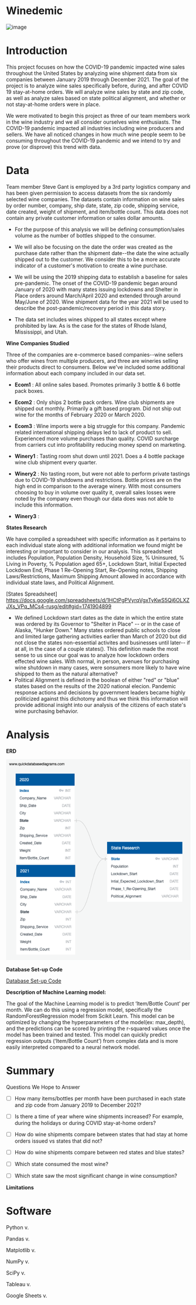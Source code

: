 # Winedemic

![image](https://user-images.githubusercontent.com/107363048/200133140-a924ad40-e17a-4a36-8d59-7ecb27e20cd2.png)

# Introduction

This project focuses on how the COVID-19 pandemic impacted wine sales throughout the United States by analyzing wine shipment data from six companies between January 2019 through December 2021. The goal of the project is to analyze wine sales specifically before, during, and after COVID 19 stay-at-home orders. We will analyze wine sales by state and zip code, as well as analyze sales based on state political alignment, and whether or not stay-at-home orders were in place.

We were motivated to begin this project as three of our team members work in the wine industry and we all consider ourselves wine enthusiasts. The COVID-19 pandemic impacted all industries including wine producers and sellers. We have all noticed changes in how much wine people seem to be consuming throughout the COVID-19 pandemic and we intend to try and prove (or disprove) this trend with data.

# Data

Team member Steve Gant is employed by a 3rd party logistics company and has been given permission to access datasets from the six randomly selected wine companies. The datasets contain information on wine sales by order number, company, ship date, state, zip code, shipping service, date created, weight of shipment, and item/bottle count. This data does not contain any private customer information or sales dollar amounts.
- For the purpose of this analysis we will be defining consumption/sales volume as the number of bottles shipped to the consumer.
- We will also be focusing on the date the order was created as the purchase date rather than the shipment date--the date the wine actually shipped out to the customer. We consider this to be a more accurate indicator of a customer's motivation to create a wine purchase.

- We will be using the 2019 shipping data to establish a baseline for sales pre-pandemic. The onset of the COVID-19 pandemic began around January of 2020 with many states issuing lockdowns and Shelter in Place orders around March/April 2020 and extended through around May/June of 2020. Wine shipment data for the year 2021 will be used to describe the post-pandemic/recovery period in this data story.

- The data set includes wines shipped to all states except where prohibited by law. As is the case for the states of Rhode Island, Mississippi, and Utah.

**Wine Companies Studied**

Three of the companies are e-commerce based companies--wine sellers who offer wines from multiple producers, and three are wineries selling their products direct to consumers. Below we've included some additional information about each company included in our data set.

- **Ecom1** : All online sales based. Promotes primarily 3 bottle & 6 bottle pack boxes.

- **Ecom2** : Only ships 2 bottle pack orders. Wine club shipments are shipped out monthly. Primarily a gift based program. Did not ship out wine for the months of February 2020 or March 2020.

- **Ecom3** : Wine imports were a big struggle for this company. Pandemic related international shipping delays led to lack of product to sell.  Experienced more volume purchases than quality. COVID surcharge from carriers cut into profitability reducing money spend on marketing.

- **Winery1** : Tasting room shut down until 2021.  Does a 4 bottle package wine club shipment every quarter.

- **Winery2** : No tasting room, but were not able to perform private tastings due to COVID-19 shutdowns and restrictions. Bottle prices are on the high end in comparison to the average winery. With most consumers choosing to buy in volume over quality it,  overall sales losses were noted by the company even though our data does was not able to include this information.

- **Winery3** : 

**States Research**

We have compiled a spreadsheet with specific information as it pertains to each individual state along with additional information we found might be interesting or important to consider in our analysis. This spreadsheet includes Population, Population Density, Household Size, % Uninsured, % Living in Poverty, % Population aged 65+, Lockdown Start, Initial Expected Lockdown End, Phase 1 Re-Opening Start, Re-Opening notes, Shipping Laws/Restrictions, Maximum Shipping Amount allowed in accordance with individual state laws, and Political Alignment.

[States Spreadsheet] https://docs.google.com/spreadsheets/d/1HCtPgPVyrqVgxTyKwS5Qj6OLXZJXs_VPq_MCs4-rusg/edit#gid=1741904899

- We defined Lockdown start dates as the date in which the entire state was ordered by its Governor to "Shelter in Place" -- or in the case of Alaska, "Hunker Down." Many states ordered public schools to close and limited large gathering activities earlier than March of 2020 but did not close the states non-essential activites and businesses until later-- if at all, in the case of a couple states(). This definition made the most sense to us since our goal was to analyze how lockdown orders effected wine sales. With normal, in person, avenues for purchasing wine shutdown in many cases, were sonsumers more likely to have wine shipped to them as the natural alternative?
- Political Alignment is defined in the boolean of either "red" or "blue" states based on the results of the 2020 national elecion. Pandemic response actions and decisions by government leaders became highly politicized against this dichotomy and thus we think this information will provide aditional insight into our analysis of the citizens of each state's wine purchasing behavior.

# Analysis

**ERD**

![Working_ERD_No_Code.png](https://github.com/Sgant1/Final_Project/blob/8277ed984b9bb0ba5046f468a511b0789af6f3c2/SQL/Working_ERD_No_Code.png)

**Database Set-up Code**

[Database Set-up Code](https://github.com/Sgant1/Final_Project/blob/8277ed984b9bb0ba5046f468a511b0789af6f3c2/SQL/schema.sql)

**Description of Machine Learning model:**

The goal of the Machine Learning model is to predict ‘Item/Bottle Count’ per month. We can do this using a regression model, specifically the RandomForestRegression model from Scikit Learn. This model can be optimized by changing the hyperparameters of the model(ex: max_depth), and the predictions can be scored by printing the r-squared values once the model has been trained and tested. This model can quickly predict regression outputs (‘Item/Bottle Count’) from complex data and is more easily interpreted compared to a neural network model.

# Summary

Questions We Hope to Answer

- [ ]  How many items/bottles per month have been purchased in each state and zip code from January 2019 to December 2021?

- [ ]  Is there a time of year where wine shipments increased? For example, during the holidays or during COVID stay-at-home orders?

- [ ]  How do wine shipments compare between states that had stay at home orders issued vs states that did not?

- [ ]  How do wine shipments compare between red states and blue states?

- [ ]  Which state consumed the most wine?

- [ ]  Which state saw the most significant change in wine consumption?
 
 **Limitations**
 
 # Software
 
 Python v.

Pandas v.

Matplotlib v.

NumPy v.

SciPy v.

Tableau v.

Google Sheets v.
